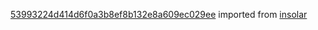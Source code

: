 [53993224d414d6f0a3b8ef8b132e8a609ec029ee](https://github.com/insolar/insolar/commit/53993224d414d6f0a3b8ef8b132e8a609ec029ee) imported from [insolar](https://github.com/insolar/insolar)
